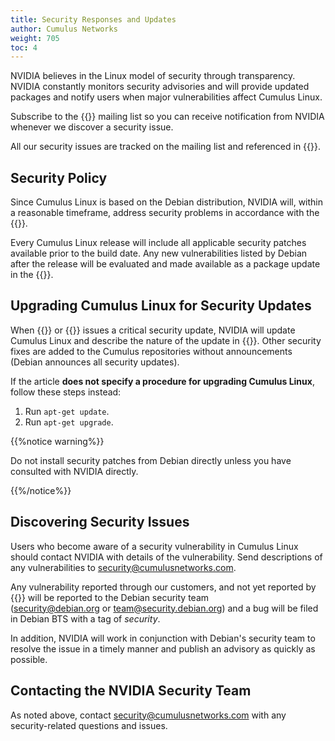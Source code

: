 ```yaml
---
title: Security Responses and Updates
author: Cumulus Networks
weight: 705
toc: 4
---
```


NVIDIA believes in the Linux model of security through transparency. NVIDIA constantly monitors security advisories and will provide updated packages and notify users when major vulnerabilities affect Cumulus Linux.

Subscribe to the {{<exlink url="https://lists.cumulusnetworks.com/listinfo/cumulus-security-announce" text="Cumulus Networks Security Announcements">}} mailing list so you can receive notification from NVIDIA whenever we discover a security issue.

All our security issues are tracked on the mailing list and referenced in {{<link url="Cumulus-Linux-Security-Announcements" text="this article">}}.

## Security Policy

Since Cumulus Linux is based on the Debian distribution, NVIDIA will, within a reasonable timeframe, address security problems in accordance with the {{<exlink url="http://www.debian.org/security/" text="Debian policies in place">}}.

Every Cumulus Linux release will include all applicable security patches available prior to the build date. Any new vulnerabilities listed by Debian after the release will be evaluated and made available as a package update in the {{<exlink url="http://apt.cumulusnetworks.com/repo" text="Cumulus Linux repository">}}.

## Upgrading Cumulus Linux for Security Updates

When {{<link url="Cumulus-Linux-Security-Announcements" text="NVIDIA">}} or {{<exlink url="https://lists.debian.org/debian-security-announce/" text="Debian.org">}} issues a critical security update, NVIDIA will update Cumulus Linux and describe the nature of the update in {{<link url="Security" text="an article in the Security section of the knowledge base">}}. Other security fixes are added to the Cumulus repositories without announcements (Debian announces all security updates).

If the article **does not specify a procedure for upgrading Cumulus Linux**, follow these steps instead:

1.  Run `apt-get update`.
2.  Run `apt-get upgrade`.

{{%notice warning%}}

Do not install security patches from Debian directly unless you have consulted with NVIDIA directly.

{{%/notice%}}

## Discovering Security Issues

Users who become aware of a security vulnerability in Cumulus Linux should contact NVIDIA with details of the vulnerability. Send descriptions of any vulnerabilities to <security@cumulusnetworks.com>.

Any vulnerability reported through our customers, and not yet reported by {{<exlink url="http://www.debian.org/security/#DSAS" text="Debian">}} will be reported to the Debian security team (<security@debian.org> or <team@security.debian.org>) and a bug will be filed in Debian BTS with a tag of *security*.

In addition, NVIDIA will work in conjunction with Debian's security team to resolve the issue in a timely manner and publish an advisory as quickly as possible.

## Contacting the NVIDIA Security Team

As noted above, contact <security@cumulusnetworks.com> with any security-related questions and issues.
